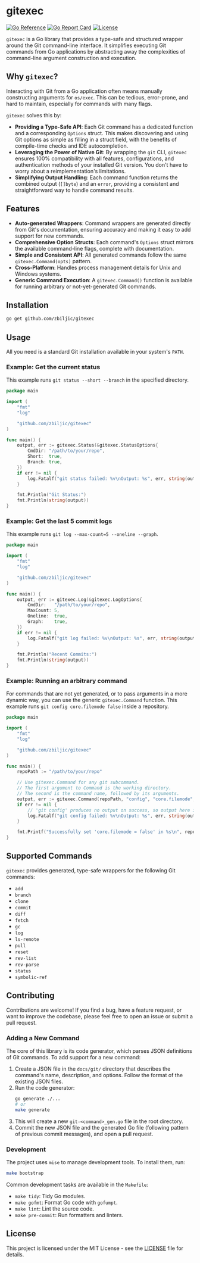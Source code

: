 # gitexec

[![Go Reference](https://pkg.go.dev/badge/github.com/zbiljic/gitexec.svg)](https://pkg.go.dev/github.com/zbiljic/gitexec)
[![Go Report Card](https://goreportcard.com/badge/github.com/zbiljic/gitexec)](https://goreportcard.com/report/github.com/zbiljic/gitexec)
[![License](https://img.shields.io/badge/License-MIT-blue.svg)](LICENSE)

`gitexec` is a Go library that provides a type-safe and structured wrapper around the Git command-line interface. It simplifies executing Git commands from Go applications by abstracting away the complexities of command-line argument construction and execution.

## Why `gitexec`?

Interacting with Git from a Go application often means manually constructing arguments for `os/exec`. This can be tedious, error-prone, and hard to maintain, especially for commands with many flags.

`gitexec` solves this by:

- **Providing a Type-Safe API**: Each Git command has a dedicated function and a corresponding `Options` struct. This makes discovering and using Git options as simple as filling in a struct field, with the benefits of compile-time checks and IDE autocompletion.
- **Leveraging the Power of Native Git**: By wrapping the `git` CLI, `gitexec` ensures 100% compatibility with all features, configurations, and authentication methods of your installed Git version. You don't have to worry about a reimplementation's limitations.
- **Simplifying Output Handling**: Each command function returns the combined output (`[]byte`) and an `error`, providing a consistent and straightforward way to handle command results.

## Features

- **Auto-generated Wrappers**: Command wrappers are generated directly from Git's documentation, ensuring accuracy and making it easy to add support for new commands.
- **Comprehensive Option Structs**: Each command's `Options` struct mirrors the available command-line flags, complete with documentation.
- **Simple and Consistent API**: All generated commands follow the same `gitexec.Command(opts)` pattern.
- **Cross-Platform**: Handles process management details for Unix and Windows systems.
- **Generic Command Execution**: A `gitexec.Command()` function is available for running arbitrary or not-yet-generated Git commands.

## Installation

```sh
go get github.com/zbiljic/gitexec
```

## Usage

All you need is a standard Git installation available in your system's `PATH`.

### Example: Get the current status

This example runs `git status --short --branch` in the specified directory.

```go
package main

import (
	"fmt"
	"log"

	"github.com/zbiljic/gitexec"
)

func main() {
	output, err := gitexec.Status(&gitexec.StatusOptions{
		CmdDir: "/path/to/your/repo",
		Short:  true,
		Branch: true,
	})
	if err != nil {
		log.Fatalf("git status failed: %v\nOutput: %s", err, string(output))
	}

	fmt.Println("Git Status:")
	fmt.Println(string(output))
}
```

### Example: Get the last 5 commit logs

This example runs `git log --max-count=5 --oneline --graph`.

```go
package main

import (
	"fmt"
	"log"

	"github.com/zbiljic/gitexec"
)

func main() {
	output, err := gitexec.Log(&gitexec.LogOptions{
		CmdDir:   "/path/to/your/repo",
		MaxCount: 5,
		Oneline:  true,
		Graph:    true,
	})
	if err != nil {
		log.Fatalf("git log failed: %v\nOutput: %s", err, string(output))
	}

	fmt.Println("Recent Commits:")
	fmt.Println(string(output))
}
```

### Example: Running an arbitrary command

For commands that are not yet generated, or to pass arguments in a more dynamic way, you can use the generic `gitexec.Command` function. This example runs `git config core.filemode false` inside a repository.

```go
package main

import (
	"fmt"
	"log"

	"github.com/zbiljic/gitexec"
)

func main() {
	repoPath := "/path/to/your/repo"

	// Use gitexec.Command for any git subcommand.
	// The first argument to Command is the working directory.
	// The second is the command name, followed by its arguments.
	output, err := gitexec.Command(repoPath, "config", "core.filemode", "false")
	if err != nil {
		// 'git config' produces no output on success, so output here is for debugging.
		log.Fatalf("git config failed: %v\nOutput: %s", err, string(output))
	}

	fmt.Printf("Successfully set 'core.filemode = false' in %s\n", repoPath)
}
```

## Supported Commands

`gitexec` provides generated, type-safe wrappers for the following Git commands:

- `add`
- `branch`
- `clone`
- `commit`
- `diff`
- `fetch`
- `gc`
- `log`
- `ls-remote`
- `pull`
- `reset`
- `rev-list`
- `rev-parse`
- `status`
- `symbolic-ref`

## Contributing

Contributions are welcome! If you find a bug, have a feature request, or want to improve the codebase, please feel free to open an issue or submit a pull request.

### Adding a New Command

The core of this library is its code generator, which parses JSON definitions of Git commands. To add support for a new command:

1.  Create a JSON file in the `docs/git/` directory that describes the command's name, description, and options. Follow the format of the existing JSON files.
2.  Run the code generator:
    ```sh
    go generate ./...
    # or
    make generate
    ```
3.  This will create a new `git-<command>_gen.go` file in the root directory.
4.  Commit the new JSON file and the generated Go file (following pattern of previous commit messages), and open a pull request.

### Development

The project uses `mise` to manage development tools. To install them, run:

```sh
make bootstrap
```

Common development tasks are available in the `Makefile`:

- `make tidy`: Tidy Go modules.
- `make gofmt`: Format Go code with `gofumpt`.
- `make lint`: Lint the source code.
- `make pre-commit`: Run formatters and linters.

## License

This project is licensed under the MIT License - see the [LICENSE](LICENSE) file for details.
